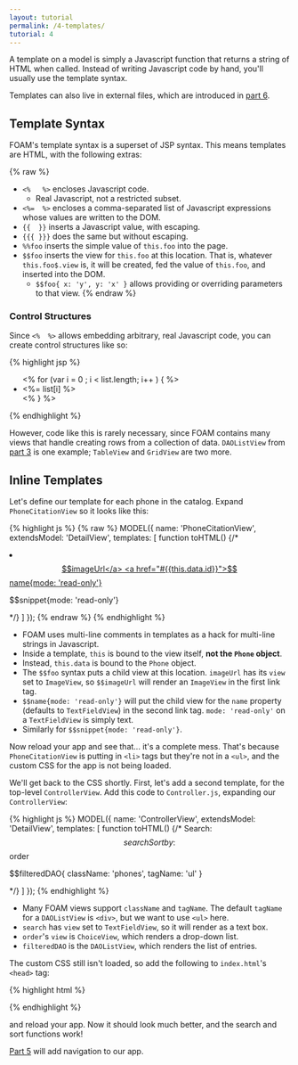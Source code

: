 ```yaml
---
layout: tutorial
permalink: /4-templates/
tutorial: 4
---
```


A template on a model is simply a Javascript function that returns a string of HTML when called. Instead of writing Javascript code by hand, you'll usually use the template syntax.

Templates can also live in external files, which are introduced in [part 6](/tutorial/6-detailview).

## Template Syntax

FOAM's template syntax is a superset of JSP syntax. This means templates are HTML, with the following extras:

{% raw %}
- `<%   %>` encloses Javascript code.
    - Real Javascript, not a restricted subset.
- `<%=  %>` encloses a comma-separated list of Javascript expressions whose values are written to the DOM.
- `{{  }}` inserts a Javascript value, with escaping.
- `{{{ }}}` does the same but without escaping.
- `%%foo` inserts the simple value of `this.foo` into the page.
- `$$foo` inserts the view for `this.foo` at this location. That is, whatever `this.foo$.view` is, it will be created, fed the value of `this.foo`, and inserted into the DOM.
    - `$$foo{ x: 'y', y: 'x' }` allows providing or overriding parameters to that view.
{% endraw %}

### Control Structures

Since `<%  %>` allows embedding arbitrary, real Javascript code, you can create control structures like so:

{% highlight jsp %}
<ul>
  <% for (var i = 0 ; i < list.length; i++ ) { %>
    <li><%= list[i] %></li>
  <% } %>
</ul>
{% endhighlight %}

However, code like this is rarely necessary, since FOAM contains many views that handle creating rows from a collection of data. `DAOListView` from [part 3](/tutorial/3-dao) is one example; `TableView` and `GridView` are two more.

## Inline Templates

Let's define our template for each phone in the catalog. Expand `PhoneCitationView` so it looks like this:

{% highlight js %}
{% raw %}
MODEL({
  name: 'PhoneCitationView',
  extendsModel: 'DetailView',
  templates: [
    function toHTML() {/*
      <li class="thumbnail">
        <a href="#{{this.data.id}}" class="thumb">$$imageUrl</a>
        <a href="#{{this.data.id}}">$$name{mode: 'read-only'}</a>
        <p>$$snippet{mode: 'read-only'}</p>
      </li>
    */}
  ]
});
{% endraw %}
{% endhighlight %}

- FOAM uses multi-line comments in templates as a hack for multi-line strings in Javascript.
- Inside a template, `this` is bound to the view itself, **not the `Phone` object**.
- Instead, `this.data` is bound to the `Phone` object.
- The `$$foo` syntax puts a child view at this location. `imageUrl` has its `view` set to `ImageView`, so `$$imageUrl` will render an `ImageView` in the first link tag.
- `$$name{mode: 'read-only'}` will put the child view for the `name` property (defaults to `TextFieldView`) in the second link tag. `mode: 'read-only'` on a `TextFieldView` is simply text.
- Similarly for `$$snippet{mode: 'read-only'}`.

Now reload your app and see that... it's a complete mess. That's because `PhoneCitationView` is putting in `<li>` tags but they're not in a `<ul>`, and the custom CSS for the app is not being loaded.

We'll get back to the CSS shortly. First, let's add a second template, for the top-level `ControllerView`. Add this code to `Controller.js`, expanding our `ControllerView`:

{% highlight js %}
MODEL({
  name: 'ControllerView',
  extendsModel: 'DetailView',
  templates: [
    function toHTML() {/*
      Search: $$search
      Sort by: $$order
      <p>$$filteredDAO{ className: 'phones', tagName: 'ul' }</p>
    */}
  ]
});
{% endhighlight %}

- Many FOAM views support `className` and `tagName`. The default `tagName` for a `DAOListView` is `<div>`, but we want to use `<ul>` here.
- `search` has `view` set to `TextFieldView`, so it will render as a text box.
- `order`'s `view` is `ChoiceView`, which renders a drop-down list.
- `filteredDAO` is the `DAOListView`, which renders the list of entries.

The custom CSS still isn't loaded, so add the following to `index.html`'s `<head>` tag:

{% highlight html %}
<link rel="stylesheet" href="css/app.css" />
<link rel="stylesheet" href="css/bootstrap.css" />
{% endhighlight %}

and reload your app. Now it should look much better, and the search and sort functions work!

[Part 5](/tutorial/5-navigation) will add navigation to our app.

